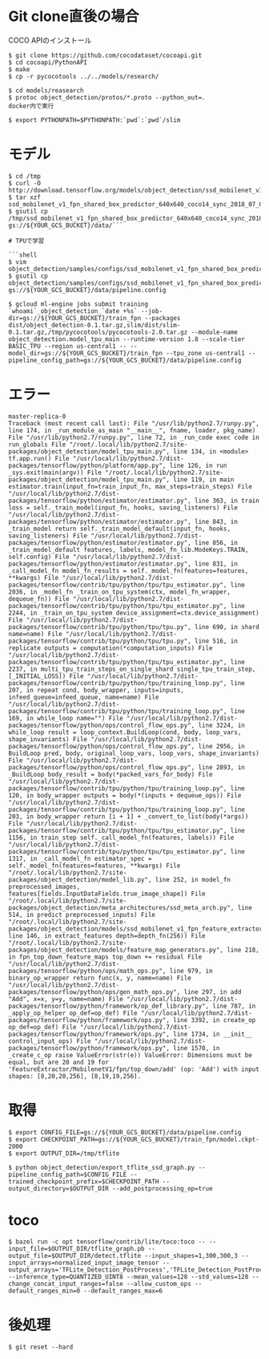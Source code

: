 
# Git clone直後の場合　

COCO APIのインストール

```shell
$ git clone https://github.com/cocodataset/cocoapi.git
$ cd cocoapi/PythonAPI
$ make
$ cp -r pycocotools ../../models/research/
```

```shell
$ cd models/reasearch
$ protoc object_detection/protos/*.proto --python_out=.
docker内で実行
```

```shell
$ export PYTHONPATH=$PYTHONPATH:`pwd`:`pwd`/slim
```

# モデル

```shell
$ cd /tmp
$ curl -O http://download.tensorflow.org/models/object_detection/ssd_mobilenet_v1_fpn_shared_box_predictor_640x640_coco14_sync_2018_07_03.tar.gz
$ tar xzf ssd_mobilenet_v1_fpn_shared_box_predictor_640x640_coco14_sync_2018_07_03.tar.gz
$ gsutil cp /tmp/ssd_mobilenet_v1_fpn_shared_box_predictor_640x640_coco14_sync_2018_07_03/model.ckpt.* gs://${YOUR_GCS_BUCKET}/data/```

# TPUで学習

```shell
$ vim object_detection/samples/configs/ssd_mobilenet_v1_fpn_shared_box_predictor_640x640_coco14_sync.config
$ gsutil cp object_detection/samples/configs/ssd_mobilenet_v1_fpn_shared_box_predictor_640x640_coco14_sync.config gs://${YOUR_GCS_BUCKET}/data/pipeline.config
```

```shell
$ gcloud ml-engine jobs submit training `whoami`_object_detection_`date +%s` --job-dir=gs://${YOUR_GCS_BUCKET}/train_fpn --packages dist/object_detection-0.1.tar.gz,slim/dist/slim-0.1.tar.gz,/tmp/pycocotools/pycocotools-2.0.tar.gz --module-name object_detection.model_tpu_main --runtime-version 1.8 --scale-tier BASIC_TPU --region us-central1 -- --model_dir=gs://${YOUR_GCS_BUCKET}/train_fpn --tpu_zone us-central1 --pipeline_config_path=gs://${YOUR_GCS_BUCKET}/data/pipeline.config
```

# エラー

```shell
master-replica-0
Traceback (most recent call last): File "/usr/lib/python2.7/runpy.py", line 174, in _run_module_as_main "__main__", fname, loader, pkg_name) File "/usr/lib/python2.7/runpy.py", line 72, in _run_code exec code in run_globals File "/root/.local/lib/python2.7/site-packages/object_detection/model_tpu_main.py", line 134, in <module> tf.app.run() File "/usr/local/lib/python2.7/dist-packages/tensorflow/python/platform/app.py", line 126, in run _sys.exit(main(argv)) File "/root/.local/lib/python2.7/site-packages/object_detection/model_tpu_main.py", line 119, in main estimator.train(input_fn=train_input_fn, max_steps=train_steps) File "/usr/local/lib/python2.7/dist-packages/tensorflow/python/estimator/estimator.py", line 363, in train loss = self._train_model(input_fn, hooks, saving_listeners) File "/usr/local/lib/python2.7/dist-packages/tensorflow/python/estimator/estimator.py", line 843, in _train_model return self._train_model_default(input_fn, hooks, saving_listeners) File "/usr/local/lib/python2.7/dist-packages/tensorflow/python/estimator/estimator.py", line 856, in _train_model_default features, labels, model_fn_lib.ModeKeys.TRAIN, self.config) File "/usr/local/lib/python2.7/dist-packages/tensorflow/python/estimator/estimator.py", line 831, in _call_model_fn model_fn_results = self._model_fn(features=features, **kwargs) File "/usr/local/lib/python2.7/dist-packages/tensorflow/contrib/tpu/python/tpu/tpu_estimator.py", line 2036, in _model_fn _train_on_tpu_system(ctx, model_fn_wrapper, dequeue_fn)) File "/usr/local/lib/python2.7/dist-packages/tensorflow/contrib/tpu/python/tpu/tpu_estimator.py", line 2244, in _train_on_tpu_system device_assignment=ctx.device_assignment) File "/usr/local/lib/python2.7/dist-packages/tensorflow/contrib/tpu/python/tpu/tpu.py", line 690, in shard name=name) File "/usr/local/lib/python2.7/dist-packages/tensorflow/contrib/tpu/python/tpu/tpu.py", line 516, in replicate outputs = computation(*computation_inputs) File "/usr/local/lib/python2.7/dist-packages/tensorflow/contrib/tpu/python/tpu/tpu_estimator.py", line 2237, in multi_tpu_train_steps_on_single_shard single_tpu_train_step, [_INITIAL_LOSS]) File "/usr/local/lib/python2.7/dist-packages/tensorflow/contrib/tpu/python/tpu/training_loop.py", line 207, in repeat cond, body_wrapper, inputs=inputs, infeed_queue=infeed_queue, name=name) File "/usr/local/lib/python2.7/dist-packages/tensorflow/contrib/tpu/python/tpu/training_loop.py", line 169, in while_loop name="") File "/usr/local/lib/python2.7/dist-packages/tensorflow/python/ops/control_flow_ops.py", line 3224, in while_loop result = loop_context.BuildLoop(cond, body, loop_vars, shape_invariants) File "/usr/local/lib/python2.7/dist-packages/tensorflow/python/ops/control_flow_ops.py", line 2956, in BuildLoop pred, body, original_loop_vars, loop_vars, shape_invariants) File "/usr/local/lib/python2.7/dist-packages/tensorflow/python/ops/control_flow_ops.py", line 2893, in _BuildLoop body_result = body(*packed_vars_for_body) File "/usr/local/lib/python2.7/dist-packages/tensorflow/contrib/tpu/python/tpu/training_loop.py", line 120, in body_wrapper outputs = body(*(inputs + dequeue_ops)) File "/usr/local/lib/python2.7/dist-packages/tensorflow/contrib/tpu/python/tpu/training_loop.py", line 203, in body_wrapper return [i + 1] + _convert_to_list(body(*args)) File "/usr/local/lib/python2.7/dist-packages/tensorflow/contrib/tpu/python/tpu/tpu_estimator.py", line 1156, in train_step self._call_model_fn(features, labels)) File "/usr/local/lib/python2.7/dist-packages/tensorflow/contrib/tpu/python/tpu/tpu_estimator.py", line 1317, in _call_model_fn estimator_spec = self._model_fn(features=features, **kwargs) File "/root/.local/lib/python2.7/site-packages/object_detection/model_lib.py", line 252, in model_fn preprocessed_images, features[fields.InputDataFields.true_image_shape]) File "/root/.local/lib/python2.7/site-packages/object_detection/meta_architectures/ssd_meta_arch.py", line 514, in predict preprocessed_inputs) File "/root/.local/lib/python2.7/site-packages/object_detection/models/ssd_mobilenet_v1_fpn_feature_extractor.py", line 146, in extract_features depth=depth_fn(256)) File "/root/.local/lib/python2.7/site-packages/object_detection/models/feature_map_generators.py", line 218, in fpn_top_down_feature_maps top_down += residual File "/usr/local/lib/python2.7/dist-packages/tensorflow/python/ops/math_ops.py", line 979, in binary_op_wrapper return func(x, y, name=name) File "/usr/local/lib/python2.7/dist-packages/tensorflow/python/ops/gen_math_ops.py", line 297, in add "Add", x=x, y=y, name=name) File "/usr/local/lib/python2.7/dist-packages/tensorflow/python/framework/op_def_library.py", line 787, in _apply_op_helper op_def=op_def) File "/usr/local/lib/python2.7/dist-packages/tensorflow/python/framework/ops.py", line 3392, in create_op op_def=op_def) File "/usr/local/lib/python2.7/dist-packages/tensorflow/python/framework/ops.py", line 1734, in __init__ control_input_ops) File "/usr/local/lib/python2.7/dist-packages/tensorflow/python/framework/ops.py", line 1570, in _create_c_op raise ValueError(str(e)) ValueError: Dimensions must be equal, but are 20 and 19 for 'FeatureExtractor/MobilenetV1/fpn/top_down/add' (op: 'Add') with input shapes: [8,20,20,256], [8,19,19,256].
```

# 取得

```shell
$ export CONFIG_FILE=gs://${YOUR_GCS_BUCKET}/data/pipeline.config
$ export CHECKPOINT_PATH=gs://${YOUR_GCS_BUCKET}/train_fpn/model.ckpt-2000
$ export OUTPUT_DIR=/tmp/tflite
```


```shell
$ python object_detection/export_tflite_ssd_graph.py --pipeline_config_path=$CONFIG_FILE --trained_checkpoint_prefix=$CHECKPOINT_PATH --output_directory=$OUTPUT_DIR --add_postprocessing_op=true
```

# toco

```
$ bazel run -c opt tensorflow/contrib/lite/toco:toco -- --input_file=$OUTPUT_DIR/tflite_graph.pb --output_file=$OUTPUT_DIR/detect.tflite --input_shapes=1,300,300,3 --input_arrays=normalized_input_image_tensor --output_arrays='TFLite_Detection_PostProcess','TFLite_Detection_PostProcess:1','TFLite_Detection_PostProcess:2','TFLite_Detection_PostProcess:3'  --inference_type=QUANTIZED_UINT8 --mean_values=128 --std_values=128 --change_concat_input_ranges=false --allow_custom_ops --default_ranges_min=0 --default_ranges_max=6
```

# 後処理

```shell
$ git reset --hard
```
